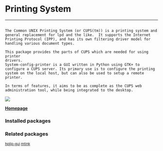 # Printing System

____

```

The Common UNIX Printing System (or CUPS(tm)) is a printing system and
general replacement for lpd and the like.  It supports the Internet
Printing Protocol (IPP), and has its own filtering driver model for
handling various document types.

This package provides the parts of CUPS which are needed for using printer
drivers.
System-config-printer is a GUI written in Python using GTK+ to
configure a CUPS server. Its primary use is to configure the printing
system on the local host, but can also be used to setup a remote
printer.

In terms of features, it aims to be as complete as the CUPS web
administration tool, while being integrated to the desktop.

```

![](https://screenshots.debian.net/thumbnail/system-config-printer/)


 **[Homepage]()**

### Installed packages


### Related packages

<sub> [hplip-gui](https://packages.debian.org/jessie/hplip-gui) [mtink](https://packages.debian.org/jessie/mtink)  </sub>
